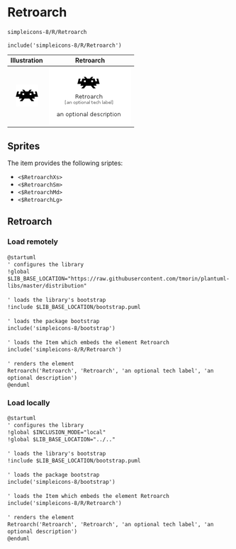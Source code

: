 # Retroarch


```text
simpleicons-8/R/Retroarch
```

```text
include('simpleicons-8/R/Retroarch')
```



| Illustration | Retroarch |
| :---: | :---: |
| ![illustration for Illustration](../../simpleicons-8/R/Retroarch.png) | ![illustration for Retroarch](../../simpleicons-8/R/Retroarch.Local.png) |



## Sprites
The item provides the following sriptes:

- `<$RetroarchXs>`
- `<$RetroarchSm>`
- `<$RetroarchMd>`
- `<$RetroarchLg>`





## Retroarch

### Load remotely
```plantuml
@startuml
' configures the library
!global $LIB_BASE_LOCATION="https://raw.githubusercontent.com/tmorin/plantuml-libs/master/distribution"

' loads the library's bootstrap
!include $LIB_BASE_LOCATION/bootstrap.puml

' loads the package bootstrap
include('simpleicons-8/bootstrap')

' loads the Item which embeds the element Retroarch
include('simpleicons-8/R/Retroarch')

' renders the element
Retroarch('Retroarch', 'Retroarch', 'an optional tech label', 'an optional description')
@enduml
```

### Load locally
```plantuml
@startuml
' configures the library
!global $INCLUSION_MODE="local"
!global $LIB_BASE_LOCATION="../.."

' loads the library's bootstrap
!include $LIB_BASE_LOCATION/bootstrap.puml

' loads the package bootstrap
include('simpleicons-8/bootstrap')

' loads the Item which embeds the element Retroarch
include('simpleicons-8/R/Retroarch')

' renders the element
Retroarch('Retroarch', 'Retroarch', 'an optional tech label', 'an optional description')
@enduml
```

